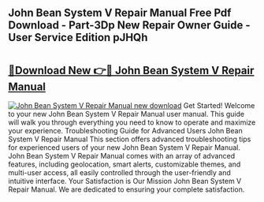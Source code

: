 ## John Bean System V Repair Manual Free Pdf Download - Part-3Dp New Repair Owner Guide - User Service Edition pJHQh

# <h2><a href="http://bc65929.oget.top/?id=John+Bean+System+V+Repair+Manual">🔗Download New 👉🔴 John Bean System V Repair Manual</a></h2>

[![John Bean System V Repair Manual new download](https://i.imgur.com/5g1atiW.png)](http://bc65929.oget.top/?id=John+Bean+System+V+Repair+Manual)
Get Started! Welcome to your new John Bean System V Repair Manual user manual. This guide will walk you through everything you need to know to operate and maximize your experience. Troubleshooting Guide for Advanced Users John Bean System V Repair Manual This section offers advanced troubleshooting tips for experienced users of your new John Bean System V Repair Manual. John Bean System V Repair Manual comes with an array of advanced features, including geolocation, smart alerts, customizable themes, and multi-user access, all easily controlled through the user-friendly and intuitive interface. Your Satisfaction is Our Mission John Bean System V Repair Manual. We are dedicated to ensuring your complete satisfaction.
